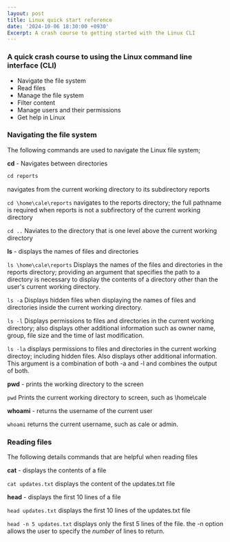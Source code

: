 ```yaml
---
layout: post
title: Linux quick start reference
date: '2024-10-06 18:30:00 +0930'
Excerpt: A crash course to getting started with the Linux CLI
---
```

### A quick crash course to using the Linux command line interface (CLI)

- Navigate the file system
- Read files
- Manage the file system
- Filter content
- Manage users and their permissions
- Get help in Linux

### Navigating the file system

The following commands are used to navigate the Linux file system;

**cd** - Navigates between directories

```Elixir
cd reports
```
navigates from the current working directory to its subdirectory reports

```cd \home\cale\reports```
navigates to the reports directory; the full pathname is required when reports is not a subfirectory of the current working directory

```cd ..```
Naviates to the directory that is one level above the current working directory

**ls** - displays the names of files and directories

```ls \home\cale\reports```
Displays the names of the files and directories in the reports directory; providing an argument that specifies the path to a directory is necessary to display the contents of a directory other than the user's current working directory.

```ls -a```
Displays hidden files when displaying the names of files and directories inside the current working directory.

```ls -l```
Displays permissions to files and directories in the current working directory; also displays other additional information such as owner name, group, file size and the time of last modification.

```ls -la```
displays permissions to files and directories in the current working directoy; including hidden files. Also displays other additional information. This argument is a combination of both -a and -l and combines the output of both.

**pwd** - prints the working directory to the screen

```pwd```
Prints the current working directory to screen, such as \home\cale

**whoami** - returns the username of the current user

```whoami```
returns the current username, such as cale or admin.

### Reading files
The following details commands that are helpful when reading files

**cat** - displays the contents of a file

```cat updates.txt```
displays the content of the updates.txt file

**head** - displays the first 10 lines of a file

```head updates.txt```
displays the first 10 lines of the updates.txt file

```head -n 5 updates.txt```
displays only the first 5 lines of the file.
the -n option allows the user to specify the _number_ of lines to return.
